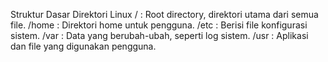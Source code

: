 Struktur Dasar Direktori Linux
/ : Root directory, direktori utama dari semua file.
/home : Direktori home untuk pengguna.
/etc : Berisi file konfigurasi sistem.
/var : Data yang berubah-ubah, seperti log sistem.
/usr : Aplikasi dan file yang digunakan pengguna.